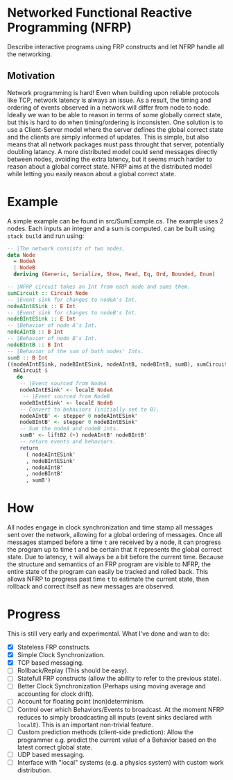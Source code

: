 # Networked Functional Reactive Programming (NFRP)

Describe interactive programs using FRP constructs and let NFRP handle all the networking.

## Motivation

Network programming is hard! Even when building upon reliable protocols like TCP, network latency is always an issue. As a result, the timing and ordering of events observed in a network will differ from node to node. Ideally we wan to be able to reason in terms of some globally correct state, but this is hard to do when timing/ordering is inconsisten. One solution is to use a Client-Server model where the server defines the global correct state and the clients are simply informed of updates. This is simple, but also means that all network packages must pass throught that server, potentially doubling latancy. A more distributed model could send messages directly between nodes, avoiding the extra latency, but it seems much harder to reason about a global correct state. NFRP aims at the distributed model while letting you easily reason about a global correct state.

# Example

A simple example can be found in src/SumExample.cs. The example uses 2 nodes. Each inputs an integer and a sum is computed. can be built using ```stack build``` and run using:

```Haskell
-- |The network consists of two nodes.
data Node
  = NodeA
  | NodeB
  deriving (Generic, Serialize, Show, Read, Eq, Ord, Bounded, Enum)

-- |NFRP circuit takes an Int from each node and sums them.
sumCircuit :: Circuit Node
-- |Event sink for changes to nodeA's Int.
nodeAIntESink :: E Int
-- |Event sink for changes to nodeB's Int.
nodeBIntESink :: E Int
-- |Behavior of node A's Int.
nodeAIntB :: B Int
-- |Behavior of node B's Int.
nodeBIntB :: B Int
-- |Behavior of the sum of both nodes' Ints.
sumB :: B Int
((nodeAIntESink, nodeBIntESink, nodeAIntB, nodeBIntB, sumB), sumCircuit) =
  mkCircuit $
   do
    -- |Event sourced from NodeA
    nodeAIntESink' <- localE NodeA
     -- |Event sourced from NodeB
    nodeBIntESink' <- localE NodeB
    -- Convert to behaviors (initially set to 0).
    nodeAIntB' <- stepper 0 nodeAIntESink'
    nodeBIntB' <- stepper 0 nodeBIntESink'
    -- Sum the nodeA and nodeB ints.
    sumB' <- liftB2 (+) nodeAIntB' nodeBIntB'
    -- return events and behaviors.
    return
      ( nodeAIntESink'
      , nodeBIntESink'
      , nodeAIntB'
      , nodeBIntB'
      , sumB')
```

# How

All nodes engage in clock synchronization and time stamp all messages sent over the network, allowing for a global ordering of messages. Once all messages stamped before a time ```t``` are received by a node, it can progress the program up to time t and be certain that it represents the global correct state. Due to latency, ```t``` will always be a bit before the current time. Because the structure and semantics of an FRP program are visible to NFRP, the entire state of the program can easily be tracked and rolled back. This allows NFRP to progress past time ```t``` to estimate the current state, then rollback and correct itself as new messages are observed.

# Progress

This is still very early and experimental. What I've done and wan to do:

- [X] Stateless FRP constructs.
- [X] Simple Clock Synchronization.
- [X] TCP based messaging.
- [ ] Rollback/Replay (This should be easy).
- [ ] Statefull FRP constructs (allow the ability to refer to the previous state).
- [ ] Better Clock Synchronization (Perhaps using moving average and accounting for clock drift).
- [ ] Account for floating point (non)determinism.
- [ ] Control over which Behaviors/Events to broadcast. At the moment NFRP reduces to simply broadcasting all inputs (event sinks declared with ```localE```). This is an important non-trivial feature.
- [ ] Custom prediction methods (client-side prediction): Allow the programmer e.g. predict the current value of a Behavior based on the latest correct global state.
- [ ] UDP based messaging.
- [ ] Interface with "local" systems (e.g. a physics system) with custom work distribution.
